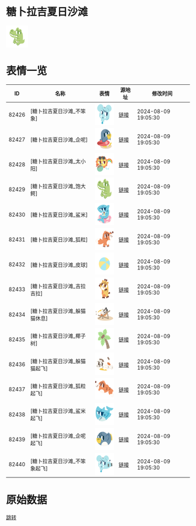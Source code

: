 # 糖卜拉吉夏日沙滩

<img src="./cover.png" height="60" alt="cover" />

# 表情一览

|ID|名称|表情|源地址|修改时间|
|----|----|----|----|----|
|82426|[糖卜拉吉夏日沙滩_不笨象]|<img src="./pic/082426_%5B糖卜拉吉夏日沙滩_不笨象%5D.png" height="60" alt="不笨象"/>|[链接](https://i0.hdslb.com/bfs/garb/fb72a1da8bc69c3ef9b083a9405673352fce8bca.png)|2024-08-09 19:05:30|
|82427|[糖卜拉吉夏日沙滩_企呢]|<img src="./pic/082427_%5B糖卜拉吉夏日沙滩_企呢%5D.png" height="60" alt="企呢"/>|[链接](https://i0.hdslb.com/bfs/garb/ab23762ec39bda44896f1bc2bc83ce1c94e46561.png)|2024-08-09 19:05:30|
|82428|[糖卜拉吉夏日沙滩_太小阳]|<img src="./pic/082428_%5B糖卜拉吉夏日沙滩_太小阳%5D.png" height="60" alt="太小阳"/>|[链接](https://i0.hdslb.com/bfs/garb/e5d2b7ee71b65e5d8ffd32ea5e15951f149b7ab4.png)|2024-08-09 19:05:30|
|82429|[糖卜拉吉夏日沙滩_饱大鳄]|<img src="./pic/082429_%5B糖卜拉吉夏日沙滩_饱大鳄%5D.png" height="60" alt="饱大鳄"/>|[链接](https://i0.hdslb.com/bfs/garb/6450b5a88ab8275200458c285ab437d640b2a76f.png)|2024-08-09 19:05:30|
|82430|[糖卜拉吉夏日沙滩_鲨米]|<img src="./pic/082430_%5B糖卜拉吉夏日沙滩_鲨米%5D.png" height="60" alt="鲨米"/>|[链接](https://i0.hdslb.com/bfs/garb/6eeb08660c30b9796deab9b8c4037ae918e0a321.png)|2024-08-09 19:05:30|
|82431|[糖卜拉吉夏日沙滩_狐粒]|<img src="./pic/082431_%5B糖卜拉吉夏日沙滩_狐粒%5D.png" height="60" alt="狐粒"/>|[链接](https://i0.hdslb.com/bfs/garb/90008c60d6ae05bba475ea908f68e1df0d049465.png)|2024-08-09 19:05:30|
|82432|[糖卜拉吉夏日沙滩_皮球]|<img src="./pic/082432_%5B糖卜拉吉夏日沙滩_皮球%5D.png" height="60" alt="皮球"/>|[链接](https://i0.hdslb.com/bfs/garb/f534c9cb70bef374956d54181b26eba74bdead27.png)|2024-08-09 19:05:30|
|82433|[糖卜拉吉夏日沙滩_吉拉吉拉]|<img src="./pic/082433_%5B糖卜拉吉夏日沙滩_吉拉吉拉%5D.png" height="60" alt="吉拉吉拉"/>|[链接](https://i0.hdslb.com/bfs/garb/16f3c3c486ab175c80cc61d45ed9065a739f4596.png)|2024-08-09 19:05:30|
|82434|[糖卜拉吉夏日沙滩_躲猫猫休息]|<img src="./pic/082434_%5B糖卜拉吉夏日沙滩_躲猫猫休息%5D.png" height="60" alt="躲猫猫休息"/>|[链接](https://i0.hdslb.com/bfs/garb/6323ec4512d85045d4c2855fdd1dc870cae985d2.png)|2024-08-09 19:05:30|
|82435|[糖卜拉吉夏日沙滩_椰子树]|<img src="./pic/082435_%5B糖卜拉吉夏日沙滩_椰子树%5D.png" height="60" alt="椰子树"/>|[链接](https://i0.hdslb.com/bfs/garb/a094fb0523a7c9b96eb399b0af5e9772d8d78dae.png)|2024-08-09 19:05:30|
|82436|[糖卜拉吉夏日沙滩_躲猫猫起飞]|<img src="./pic/082436_%5B糖卜拉吉夏日沙滩_躲猫猫起飞%5D.png" height="60" alt="躲猫猫起飞"/>|[链接](https://i0.hdslb.com/bfs/garb/52604661a0e5c305fa37ad9366c6478e9d1ee4e3.png)|2024-08-09 19:05:30|
|82437|[糖卜拉吉夏日沙滩_狐粒起飞]|<img src="./pic/082437_%5B糖卜拉吉夏日沙滩_狐粒起飞%5D.png" height="60" alt="狐粒起飞"/>|[链接](https://i0.hdslb.com/bfs/garb/f1780786e02e0b80fae7eff87977eb3cdcb9b75e.png)|2024-08-09 19:05:30|
|82438|[糖卜拉吉夏日沙滩_鲨米起飞]|<img src="./pic/082438_%5B糖卜拉吉夏日沙滩_鲨米起飞%5D.png" height="60" alt="鲨米起飞"/>|[链接](https://i0.hdslb.com/bfs/garb/7c9f40220896c417e6ccc8318b366e8aba04103d.png)|2024-08-09 19:05:30|
|82439|[糖卜拉吉夏日沙滩_企呢起飞]|<img src="./pic/082439_%5B糖卜拉吉夏日沙滩_企呢起飞%5D.png" height="60" alt="企呢起飞"/>|[链接](https://i0.hdslb.com/bfs/garb/0ee4bce7a57e04a9885f20b3d835d8aafb3d76f3.png)|2024-08-09 19:05:30|
|82440|[糖卜拉吉夏日沙滩_不笨象起飞]|<img src="./pic/082440_%5B糖卜拉吉夏日沙滩_不笨象起飞%5D.png" height="60" alt="不笨象起飞"/>|[链接](https://i0.hdslb.com/bfs/garb/3830a9c1a390ed673d2fbc04f63a93c55e0f09e3.png)|2024-08-09 19:05:30|

# 原始数据

[跳转](./raw.json)

